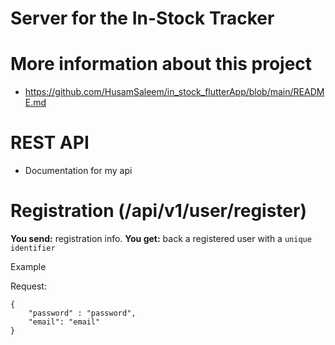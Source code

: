 # Server for the In-Stock Tracker

# More information about this project
- https://github.com/HusamSaleem/in_stock_flutterApp/blob/main/README.md

# REST API
- Documentation for my api

# Registration (/api/v1/user/register)
**You send:** registration info. **You get:** back a registered user with a ```unique identifier```

Example

Request: 
```
{
    "password" : "password",
    "email": "email"
}
```
